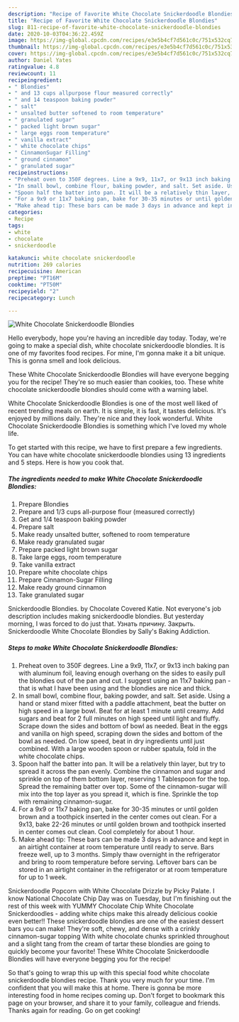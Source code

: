 ```yaml
---
description: "Recipe of Favorite White Chocolate Snickerdoodle Blondies"
title: "Recipe of Favorite White Chocolate Snickerdoodle Blondies"
slug: 811-recipe-of-favorite-white-chocolate-snickerdoodle-blondies
date: 2020-10-03T04:36:22.459Z
image: https://img-global.cpcdn.com/recipes/e3e5b4cf7d561c0c/751x532cq70/white-chocolate-snickerdoodle-blondies-recipe-main-photo.jpg
thumbnail: https://img-global.cpcdn.com/recipes/e3e5b4cf7d561c0c/751x532cq70/white-chocolate-snickerdoodle-blondies-recipe-main-photo.jpg
cover: https://img-global.cpcdn.com/recipes/e3e5b4cf7d561c0c/751x532cq70/white-chocolate-snickerdoodle-blondies-recipe-main-photo.jpg
author: Daniel Yates
ratingvalue: 4.8
reviewcount: 11
recipeingredient:
- " Blondies"
- " and 13 cups allpurpose flour measured correctly"
- " and 14 teaspoon baking powder"
- " salt"
- " unsalted butter softened to room temperature"
- " granulated sugar"
- " packed light brown sugar"
- " large eggs room temperature"
- " vanilla extract"
- " white chocolate chips"
- " CinnamonSugar Filling"
- " ground cinnamon"
- " granulated sugar"
recipeinstructions:
- "Preheat oven to 350F degrees. Line a 9x9, 11x7, or 9x13 inch baking pan with aluminum foil, leaving enough overhang on the sides to easily pull the blondies out of the pan and cut. I suggest using an 11x7 baking pan - that is what I have been using and the blondies are nice and thick."
- "In small bowl, combine flour, baking powder, and salt. Set aside. Using a hand or stand mixer fitted with a paddle attachment, beat the butter on high speed in a large bowl. Beat for at least 1 minute until creamy. Add sugars and beat for 2 full minutes on high speed until light and fluffy. Scrape down the sides and bottom of bowl as needed. Beat in the eggs and vanilla on high speed, scraping down the sides and bottom of the bowl as needed. On low speed, beat in dry ingredients until just combined. With a large wooden spoon or rubber spatula, fold in the white chocolate chips."
- "Spoon half the batter into pan. It will be a relatively thin layer, but try to spread it across the pan evenly. Combine the cinnamon and sugar and sprinkle on top of them bottom layer, reserving 1 Tablespoon for the top. Spread the remaining batter over top. Some of the cinnamon-sugar will mix into the top layer as you spread it, which is fine. Sprinkle the top with remaining cinnamon-sugar."
- "For a 9x9 or 11x7 baking pan, bake for 30-35 minutes or until golden brown and a toothpick inserted in the center comes out clean. For a 9x13, bake 22-26 minutes or until golden brown and toothpick inserted in center comes out clean. Cool completely for about 1 hour."
- "Make ahead tip: These bars can be made 3 days in advance and kept in an airtight container at room temperature until ready to serve. Bars freeze well, up to 3 months. Simply thaw overnight in the refrigerator and bring to room temperature before serving. Leftover bars can be stored in an airtight container in the refrigerator or at room temperature for up to 1 week."
categories:
- Recipe
tags:
- white
- chocolate
- snickerdoodle

katakunci: white chocolate snickerdoodle 
nutrition: 269 calories
recipecuisine: American
preptime: "PT16M"
cooktime: "PT50M"
recipeyield: "2"
recipecategory: Lunch

---
```



![White Chocolate Snickerdoodle Blondies](https://img-global.cpcdn.com/recipes/e3e5b4cf7d561c0c/751x532cq70/white-chocolate-snickerdoodle-blondies-recipe-main-photo.jpg)

Hello everybody, hope you're having an incredible day today. Today, we're going to make a special dish, white chocolate snickerdoodle blondies. It is one of my favorites food recipes. For mine, I'm gonna make it a bit unique. This is gonna smell and look delicious.

These White Chocolate Snickerdoodle Blondies will have everyone begging you for the recipe! They&#39;re so much easier than cookies, too. These white chocolate snickerdoodle blondies should come with a warning label.

White Chocolate Snickerdoodle Blondies is one of the most well liked of recent trending meals on earth. It is simple, it is fast, it tastes delicious. It's enjoyed by millions daily. They're nice and they look wonderful. White Chocolate Snickerdoodle Blondies is something which I've loved my whole life.


To get started with this recipe, we have to first prepare a few ingredients. You can have white chocolate snickerdoodle blondies using 13 ingredients and 5 steps. Here is how you cook that.

<!--inarticleads1-->

##### The ingredients needed to make White Chocolate Snickerdoodle Blondies:

1. Prepare  Blondies
1. Prepare  and 1/3 cups all-purpose flour (measured correctly)
1. Get  and 1/4 teaspoon baking powder
1. Prepare  salt
1. Make ready  unsalted butter, softened to room temperature
1. Make ready  granulated sugar
1. Prepare  packed light brown sugar
1. Take  large eggs, room temperature
1. Take  vanilla extract
1. Prepare  white chocolate chips
1. Prepare  Cinnamon-Sugar Filling
1. Make ready  ground cinnamon
1. Take  granulated sugar


Snickerdoodle Blondies. by Chocolate Covered Katie. Not everyone&#39;s job description includes making snickerdoodle blondies. But yesterday morning, I was forced to do just that. Узнать причину. Закрыть. Snickerdoodle White Chocolate Blondies by Sally&#39;s Baking Addiction. 

<!--inarticleads2-->

##### Steps to make White Chocolate Snickerdoodle Blondies:

1. Preheat oven to 350F degrees. Line a 9x9, 11x7, or 9x13 inch baking pan with aluminum foil, leaving enough overhang on the sides to easily pull the blondies out of the pan and cut. I suggest using an 11x7 baking pan - that is what I have been using and the blondies are nice and thick.
1. In small bowl, combine flour, baking powder, and salt. Set aside. Using a hand or stand mixer fitted with a paddle attachment, beat the butter on high speed in a large bowl. Beat for at least 1 minute until creamy. Add sugars and beat for 2 full minutes on high speed until light and fluffy. Scrape down the sides and bottom of bowl as needed. Beat in the eggs and vanilla on high speed, scraping down the sides and bottom of the bowl as needed. On low speed, beat in dry ingredients until just combined. With a large wooden spoon or rubber spatula, fold in the white chocolate chips.
1. Spoon half the batter into pan. It will be a relatively thin layer, but try to spread it across the pan evenly. Combine the cinnamon and sugar and sprinkle on top of them bottom layer, reserving 1 Tablespoon for the top. Spread the remaining batter over top. Some of the cinnamon-sugar will mix into the top layer as you spread it, which is fine. Sprinkle the top with remaining cinnamon-sugar.
1. For a 9x9 or 11x7 baking pan, bake for 30-35 minutes or until golden brown and a toothpick inserted in the center comes out clean. For a 9x13, bake 22-26 minutes or until golden brown and toothpick inserted in center comes out clean. Cool completely for about 1 hour.
1. Make ahead tip: These bars can be made 3 days in advance and kept in an airtight container at room temperature until ready to serve. Bars freeze well, up to 3 months. Simply thaw overnight in the refrigerator and bring to room temperature before serving. Leftover bars can be stored in an airtight container in the refrigerator or at room temperature for up to 1 week.


Snickerdoodle Popcorn with White Chocolate Drizzle by Picky Palate. I know National Chocolate Chip Day was on Tuesday, but I&#39;m finishing out the rest of this week with YUMMY Chocolate Chip White Chocolate Snickerdoodles - adding white chips make this already delicious cookie even better!! These snickerdoodle blondies are one of the easiest dessert bars you can make! They&#39;re soft, chewy, and dense with a crinkly cinnamon-sugar topping With white chocolate chunks sprinkled throughout and a slight tang from the cream of tartar these blondies are going to quickly become your favorite! These White Chocolate Snickerdoodle Blondies will have everyone begging you for the recipe! 

So that's going to wrap this up with this special food white chocolate snickerdoodle blondies recipe. Thank you very much for your time. I'm confident that you will make this at home. There is gonna be more interesting food in home recipes coming up. Don't forget to bookmark this page on your browser, and share it to your family, colleague and friends. Thanks again for reading. Go on get cooking!
